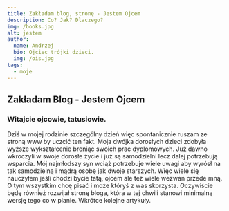 ```yaml
---
title: Zakładam blog, stronę - Jestem Ojcem
description: Co? Jak? Dlaczego?
img: /books.jpg
alt: jestem
author:
  name: Andrzej
  bio: Ojciec trójki dzieci.
  img: /ois.jpg
tags:
  - moje
---
```


<h2>  Zakładam Blog - Jestem Ojcem </h2>
<h3> Witajcie ojcowie, tatusiowie. </h3>
Dziś w mojej rodzinie szczególny dzień więc spontanicznie  ruszam ze stroną www by uczcić ten fakt.
Moja dwójka dorosłych dzieci zdobyła wyższe wykształcenie broniąc swoich prac dyplomowych. Już dawno wkroczyli w swoje dorosłe życie i już są samodzielni lecz dalej potrzebują wsparcia. Mój najmłodszy syn wciąż potrzebuje wiele uwagi aby wyrósł na tak samodzielną i mądrą osobę jak dwoje starszych. Więc wiele się nauczyłem jeśli chodzi bycie tatą, ojcem ale też wiele wezwań przede mną. O tym wszystkim chcę pisać i może któryś z was skorzysta. Oczywiście będę również rozwijał stronę bloga, która w tej chwili stanowi minimalną wersję tego co w planie. Wkrótce kolejne artykuły.
